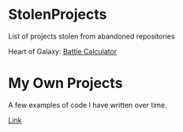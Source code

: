 # StolenProjects
List of projects stolen from abandoned repositories

Heart of Galaxy:
<a href="https://larvichee.github.io/StolenProjects/HoG/Battlecalc.html">Battle Calculator</a>

# My Own Projects
A few examples of code I have written over time.

<a href="https://larvichee.github.io/StolenProjects/My%20Own%20Projects/">Link</a>
